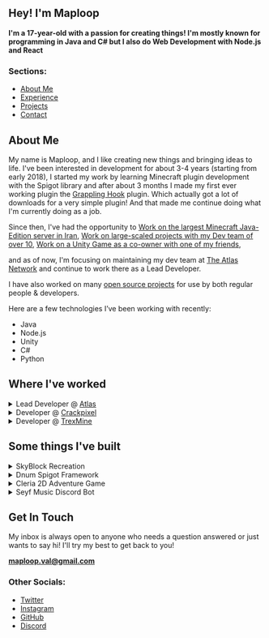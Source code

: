 
## Hey! I'm Maploop
**I'm a 17-year-old with a passion for creating things! I'm mostly known for programming in Java and C# but I also do Web Development with Node.js and React**

### Sections:
- [About Me](#about-me)
- [Experience](#where-ive-worked)
- [Projects](#some-things-ive-built)
- [Contact](#get-in-touch)

## About Me
My name is Maploop, and I like creating new things and bringing ideas to life.
I've been interested in development for about 3-4 years (starting from early 2018),
I started my work by learning Minecraft plugin development with the Spigot library
and after about 3 months I made my first ever working plugin the
[Grappling Hook](https://www.spigotmc.org/resources/grappling-hook-plugin-1-16-plugin.87186/) plugin.
Which actually got a lot of downloads for a very simple plugin! And that made me continue
doing what I'm currently doing as a job.

Since then, I've had the opportunity to
[Work on the largest Minecraft Java-Edition server in Iran](https://trexmine.com/),
[Work on large-scaled projects with my Dev team of over 10](https://github.com/AtlasNetworkDev),
[Work on a Unity Game as a co-owner with one of my friends](https://github.com/GaMeIsNtOvEr),

and as of now, I'm focusing on maintaining my dev team at
[The Atlas Network](https://discord.com/invite/atlasmc)
and continue to work there as a Lead Developer.

I have also worked on many [open source projects](https://github.com/Maploop/Atlas2FA)
for use by both regular people & developers.

Here are a few technologies I’ve been working with recently:
- Java
- Node.js
- Unity
- C#
- Python

## Where I've worked
<details><summary>Lead Developer @ <a href='https://discord.gg/invite/atlasmc'>Atlas</a></summary>
January 2021 - Present

- Communicate and manage multi-disciplinary teams of engineers, designers, producers, and clients on a daily basis
- Work with a variety of different languages, platforms, frameworks, and content management systems such as Java, JSP, JavaScript and Python
- Write modern, performant, maintainable code for a diverse array of client and internal projects
- Contributed to the Atlas2FA API and made our 2FA system easier to work with

</details>

<details><summary>Developer @ <a href='https://github.com/Maploop'>Crackpixel</a></summary>
September 2020 - January 2021

- Worked on multiple Minecraft plugins
- Initiated the first large-scaled project
- Communication with players -- taking in ideas and bug reports
- Handling the backend servers with Perodactyl
  **The server was disbanded due to problems between the owners of the server**

</details>

<details><summary>Developer @ <a href='https://trexmine.com'>TrexMine</a></summary>
January 2021 - April 2021

- Worked on multiple projects
- Worked on a large-scaled custom BedWars project
- Backend database management with MySQL

</details>

## Some things I've built
<details><summary>SkyBlock Recreation</summary>

The best commercial Hypixel SkyBlock Sandbox / Recreation currently available. 
Contains <a href='https://www.youtube.com/watch?v=Ki-pgqXw8mQ'>Gemstones</a>, <a href='https://media.discordapp.net/attachments/830482566136987648/991690240358109195/unknown.png'>70% of Hypixels Items</a>, <a href='https://youtu.be/afpA8XtUrGg'>Dwarven Mines</a>, <a href='https://cdn.discordapp.com/attachments/910234398572564500/987734153602674718/unknown.png'>Guilds</a>, <a href='https://media.discordapp.net/attachments/910234398572564500/933647096744149042/unknown.png'>Auction House</a>,
NPC shops, Quests, Islands, Bazaar and just about everything else!

![recreation](https://user-images.githubusercontent.com/76199586/189074758-14cb31cc-5ff5-4a32-a298-e4e429e5877a.png)

</details>

<details><summary>Dnum Spigot Framework</summary>

A simple framework with pre-made libraries such as Commands, NPCs,
Holograms, SignGUI, Packet Listener, GUI, etc.
Click <a href='https://github.com/Maploop'>here</a> to view the project on github!

</details>

<details><summary>Cleria 2D Adventure Game</summary>

A 2D Game built with pure Java without the use of any libraries!
Cleria is a 2D Adventure Game which is still incomplete, features that are in the game right now consist of:
- Health and attribute system
- Optimized rendering and drawing tiles system
- Entities with AI
- NPC dialogues
- Inventory system, items and collectibles

![image](https://user-images.githubusercontent.com/76199586/189075083-c19b248b-aa02-41fa-8ec7-3242187f2051.png)
![image](https://user-images.githubusercontent.com/76199586/189075170-cc67d4c4-932c-4221-821d-ccc4e7c9a72e.png)
![image](https://user-images.githubusercontent.com/76199586/189075234-2dd4bd21-75ff-47b5-9451-e3ffb43ce57c.png)
![image](https://user-images.githubusercontent.com/76199586/189075284-97e3fd2e-685c-4d0c-a11f-246aead2c328.png)
 
Click <a href='https://github.com/Maploop/Cleria'>here</a> to view the project on github!

</details>

<details><summary>Seyf Music Discord Bot</summary>

Seyf Bot is a discord bot I made using Node.js that plays music using the discord-player library.
This bot was made for a friend's server originally but I decided to publish the code on GitHub for free use.

Click <a href='https://github.com/Maploop/Siefbot'>here</a> to view the project on github!

</details>

## Get In Touch
My inbox is always open to anyone who needs a question answered or just wants to say hi!
I'll try my best to get back to you!

__**maploop.val@gmail.com**__
### Other Socials:
- [Twitter](https://twitter.com/maploop_v)
- [Instagram](https://www.instagram.com/maploop.val)
- [GitHub](https://github.com/Maploop)
- [Discord](https://discord.gg/user/Maploop#1444)
